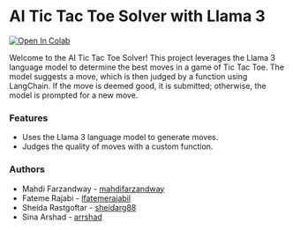 # AI Tic Tac Toe Solver with Llama 3
[![Open In Colab](https://colab.research.google.com/assets/colab-badge.svg)](https://colab.research.google.com/github/arrshad/llama3-meets-Tic-Tac-Toe/blob/main/llama3_meets_Tic_Tac_Toe.ipynb)

Welcome to the AI Tic Tac Toe Solver! This project leverages the Llama 3 language model to determine the best moves in a game of Tic Tac Toe. The model suggests a move, which is then judged by a function using LangChain. If the move is deemed good, it is submitted; otherwise, the model is prompted for a new move.

### Features
- Uses the Llama 3 language model to generate moves.
- Judges the quality of moves with a custom function.

### Authors
- Mahdi Farzandway - [mahdifarzandway](https://github.com/mahfarpp)
- Fateme Rajabi - [lfatemerajabil](https://github.com/lfatemerajabil)
- Sheida Rastgoftar - [sheidarg88](https://github.com/sheidarg88)
- Sina Arshad - [arrshad](https://github.com/arrshad)
